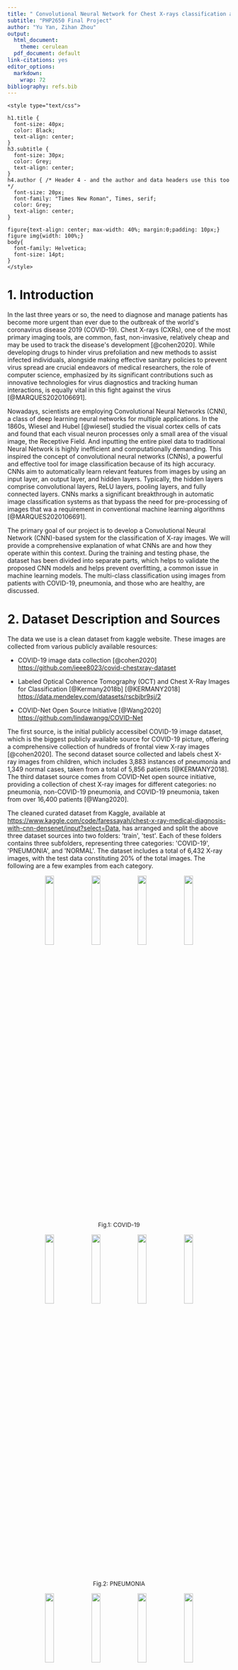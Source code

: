 ```yaml
---
title: " Convolutional Neural Network for Chest X-rays classification and prediction"
subtitle: "PHP2650 Final Project"
author: "Yu Yan, Zihan Zhou"
output:
  html_document:
    theme: cerulean
  pdf_document: default
link-citations: yes
editor_options:
  markdown:
    wrap: 72
bibliography: refs.bib
---
```


```{=html}
<style type="text/css">

h1.title {
  font-size: 40px;
  color: Black;
  text-align: center;
}
h3.subtitle {
  font-size: 30px;
  color: Grey;
  text-align: center;
}
h4.author { /* Header 4 - and the author and data headers use this too  */
  font-size: 20px;
  font-family: "Times New Roman", Times, serif;
  color: Grey;
  text-align: center;
}

figure{text-align: center; max-width: 40%; margin:0;padding: 10px;}
figure img{width: 100%;}
body{
  font-family: Helvetica;
  font-size: 14pt;
}
</style>
```
# 1. Introduction

In the last three years or so, the need to diagnose and manage patients
has become more urgent than ever due to the outbreak of the world's
coronavirus disease 2019 (COVID-19). Chest X-rays (CXRs), one of the
most primary imaging tools, are common, fast, non-invasive, relatively
cheap and may be used to track the disease's development [@cohen2020]. While
developing drugs to hinder virus prefoliation and new methods to assist
infected individuals, alongside making effective sanitary policies to
prevent virus spread are crucial endeavors of medical researchers, the
role of computer science, emphasized by its significant contributions
such as innovative technologies for virus diagnostics and tracking human
interactions, is equally vital in this fight against the virus
[@MARQUES2020106691].

Nowadays, scientists are employing Convolutional Neural Networks (CNN),
a class of deep learning neural networks for multiple applications. In
the 1860s, Wiesel and Hubel [@wiesel] studied the visual cortex cells of
cats and found that each visual neuron processes only a small area of
the visual image, the Receptive Field. And inputting the entire pixel
data to traditional Neural Network is highly inefficient and
computationally demanding. This inspired the concept of convolutional
neural networks (CNNs), a powerful and effective tool for image
classification because of its high accuracy. CNNs aim to automatically
learn relevant features from images by using an input layer, an output
layer, and hidden layers. Typically, the hidden layers comprise
convolutional layers, ReLU layers, pooling layers, and fully connected
layers. CNNs marks a significant breakthrough in automatic image
classification systems as that bypass the need for pre-processing of
images that wa a requirement in conventional machine learning algorithms
[@MARQUES2020106691].

The primary goal of our project is to develop a Convolutional Neural
Network (CNN)-based system for the classification of X-ray images. We
will provide a comprehensive explanation of what CNNs are and how they
operate within this context. During the training and testing phase, the
dataset has been divided into separate parts, which helps to validate
the proposed CNN models and helps prevent overfitting, a common issue in
machine learning models. The multi-class classification using images
from patients with COVID-19, pneumonia, and those who are healthy, are
discussed.

# 2. Dataset Description and Sources

The data we use is a clean dataset from kaggle website. These images are
collected from various publicly available resources:

-   COVID-19 image data collection [@cohen2020]
    <https://github.com/ieee8023/covid-chestxray-dataset>

-   Labeled Optical Coherence Tomography (OCT) and Chest X-Ray Images
    for Classification [@Kermany2018b] [@KERMANY2018]
    <https://data.mendeley.com/datasets/rscbjbr9sj/2>

-   COVID-Net Open Source Initiative [@Wang2020]
    <https://github.com/lindawangg/COVID-Net>

The first source, is the initial publicly accessibel COVID-19 image
dataset, which is the biggest publicly available source for COVID-19
picture, offering a comprehensive collection of hundreds of frontal view
X-ray images [@cohen2020]. The second dataset source collected and labels
chest X-ray images from children, which includes 3,883 instances of
pneumonia and 1,349 normal cases, taken from a total of 5,856 patients
[@KERMANY2018]. The third dataset source comes from COVID-Net open
source initiative, providing a collection of chest X-ray images for
different categories: no pneumonia, non-COVID-19 pneumonia, and COVID-19
pneumonia, taken from over 16,400 patients [@Wang2020].

The cleaned curated dataset from Kaggle, available at
<https://www.kaggle.com/code/faressayah/chest-x-ray-medical-diagnosis-with-cnn-densenet/input?select=Data>,
has arranged and split the above three dataset sources into two folders:
'train', 'test'. Each of these folders contains three subfolders,
representing three categories: 'COVID-19', 'PNEUMONIA', and 'NORMAL'.
The dataset includes a total of 6,432 X-ray images, with the test data
constituting 20% of the total images. The following are a few examples
from each category.

<p align="center">
<img src="images/X-rays/COVID19(108).jpg" width="20%"/>
<img src="images/X-rays/COVID19(463).jpg" width="20%"/>
<img src="images/X-rays/COVID19(501).jpg" width="20%"/>
<img src="images/X-rays/COVID19(539).jpg" width="20%"/> <br>
<font size = "2">Fig.1: COVID-19</font>
</p>

<p align="center">
<img src="images/X-rays/PNEUMONIA(3443).jpg" width="20%"/>
<img src="images/X-rays/PNEUMONIA(3462).jpg" width="20%"/>
<img src="images/X-rays/PNEUMONIA(3614).jpg" width="20%"/>
<img src="images/X-rays/PNEUMONIA(3627).jpg" width="20%"/> <br> 
<font size = "2">Fig.2: PNEUMONIA</font>
</p>

<p align="center">
<img src="images/X-rays/NORMAL(1267).jpg" width="20%"/>
<img src="images/X-rays/NORMAL(1274).jpg" width="20%"/>
<img src="images/X-rays/NORMAL(1379).jpg" width="20%"/>
<img src="images/X-rays/NORMAL(1415).jpg" width="20%"/> <br>
<font size = "2">Fig.3: NORMAL</font>
</p>


# 3. Understanding Convolutional Neural Networks

Convolutional Neural Network (CNN) is one kind of deep nural networks. The
capacity to classify images and identify objects in a picture has
improved significantly with the development of convolutional neural
networks [@DBLP2013]. Convolutional neural employs a special kind of
method which is being known as convolution. Suppose we have two
measurable functions on $\mathbb{R}^n$, $f$ and $g$, convolution is
defined as: 

$$(f*g)(t)=\int_{-\infty}^\infty f(\tau)g(t-\tau)d\tau$$

The following figure dipicts three distinct types of layers in CNNs: Convolutional, Pooling, and Fully-connected layers. Stacking these layers together forms a complete CNN architecture. As an example, Fig.4 depicts a simplified CNN architecture designed for MNIST digit classification[@DBLP2015].

<p align="center">
<img src="images/Model/architrcture.png" width="70.0%"/> 
<br>
<font size = "2">Fig.4: An simple CNN architecture, comprised of just five layers [@DBLP2015]</font>
</p>

## 3.1 Convolutional Layer
A main difference between traditional Artificial Neural Networks (ANN) and Convolutional Neural Networks (CNN) lies in the dimensional structure of their layers. In CNNs, layers possess three dimensions - height, width, and depth, where 'depth' refers to the third dimension of an activation volume [@DBLP2015]. Consider the following fully connected layers in Fig.5, where each neuron in one layer connects to every neuron in the adjacent layer [@nielsen2015]. However, this design in ANNs does not take into account the spatial structure of images, treating input pixels that are both far apart and close together in an identical manner, which may hamper the network's ability to efficiently process image data [@nielsen2015].

<p align="center">
<img src="images/Model/full.png" width="70.0%"/> 
<br>
<font size = "2">Fig.5: Fully-connected Layers [@nielsen2015]</font>
</p>

In contrast, CNNs only focus on local region of an image. Convolution is applied to a small region of an image, referred to as <b>'receptive field' or 'local region'</b> instead of the entire image. As illustrated in Fig.7, to enhance efficiency, the hidden neurons in the next layer only get inputs from the corresponding part of the previous layer [@8308186]. This approach not only reduces computational requirements but also helps in recognizing spatial hierarchies within an image (Fig.6)[@8308186].

<p align="center">
<img src="images/Model/CNN.gif" width="30%"/>&nbsp;&nbsp;&nbsp;&nbsp;
<img src="images/Model/convolution.gif" width="30%"/>
<br> 
<font size = "2">Fig.6: Three dimensional input representation of CNN</font> &nbsp;&nbsp;&nbsp;&nbsp;&nbsp;&nbsp; <font size = "2">Fig.7: Convolution as alternative for fully connected network</font>
</p>

Despite having significantly fewer connections than fully connected layers, convolutional layers also offer advantages due to another simplifying assumption, known as the <b>'stride'</b> [@8308186]. Fig.8 shows that the local receptive field being moved by one pixel each time. Setting a larger number of the stride will reduce overlapping and obtain an output of lower spatial dimensions.

<p align="center">
<img src="images/Model/stride.png"/> 
<br>
<font size = "2">Fig.8: Stride 1 [@8308186]</font>
</p>

In addition, we can optimize our model by assuming the local connection weights are fixed for all neurons of the next layer [@8308186]. In other words, the network have <b>shared weights and biases</b>. According to @nielsen2015, suppose there is a $5\times 5$ region, corresponding to 28 input pixels, then there will be $24\times24$ hidden neurons. For the j,kth hidden neuron, the output is 
$$\sigma((b+\sum_{i=0}^4\sum_{m=0}^4w_{l,m}a_{j+l,k+m})),$$

where $\sigma$ is the active function, b is the shared bias, $w_{l,m}$ is the shared wights and $a_{x,y}$ is the input activation at position x, y. This equation is essentially a form of the convolution we described above. The shared weights and bias are also known as <b>kernel or filter</b>. This approach can greatly reduce the number of parameters.

## 3.2 Pooling Layer
Pooling layers aims to simplify the output from the convolutional layer, thus further reduce the number of parameters and the computational complexity [@DBLP2015]. It can be considered as lowering the resolytion in the context of image processing [@8308186]. <b>Max-pooling</b> is one of the most popular way of pooling methods, identifies the presence of a specific feature within a defined image region [@nielsen2015]. Other notable pooling strategies include <b>overlapping pooling</b>, <b>L2 pooling</b> and <b>general pooling</b>, each offering unique advantages in different cotexts.

## 3.3 Fully-connected Layer
The fully-connected layer consists of neurons that are directly linked to neurons in the immediate preceding and succeeding layers, This structure echoes the neuron arrangement found in conventional Artificial Neural Networks (ANNs), as depicted in Fig.5.


# 4. Applictaions

## 4.1 Data Augmentation
Before deploying our model on the training dataset, we recognized a deficiency in our quantity of image data.

To address this problem, we incorporated an image data generator, which is basically a form of data augmentation techniques specifically tailored to image data. This would effectively increase the size of train data set to booster the robustness of the model training process. In the <b>keras</b> package, the function <b>image_data_genertor()</b> completes such task. This function allows us to define specific transformations for our images. We can, for instance, flip the images both horizontally and vertically, alter the contrast and hue, zoom in or out, shear the image, and adjust the brightness. For our data, we implemented the following transformations:

- Rescaling by a factor of 1/255

- Shifting the width and height by a factor of 0.2

- Shearing and zooming by a factor of 0.2

- Applying both horizontal and vertical flips

- Whitening the image and adjusting the brightness range to 0.2.

Through these modifications, we were able to effectively increase our dataset size and improve our model's training capabilities.

## 4.2 Dataset Building
After data augmentation, we are to establish objects as image train and test datasets. It is the specific type of format that <b>keras</b> identify as train data input. This reduces the amount of work for users to load each images from folders into the environment and the model could directly call the data from the established directory. We are creating two generators, one each for train and test data. It's important to set the input size of images beforehand to restrict the dimensions, ensuring a reasonable training time. We also set the batch size parameter to be 32, which means that we allow the model to handle 32 images in one training loop. This mini-batch technique would reduce the memory size required for training while also making training process faster as the number of parameters it needs to update (weights and bias) is significantly smaller. In addition, we established the color mode to be 'RGB', a three-color regulation as opposed to grayscale. We chose this because we identified color images in the dataset during our exploration, despite the fact that most typical medical images, especially CT scans, are black and white. By calling the generator part within the setting, we implemented the previous constructed image generator to get augmented image datasets. The last but most important feature is the class_mode. Here we identified it as 'categorical' since we are dealing with a three-level labeling: COVID-19, Normal lungs, and Pneumonia lungs.

We also performed a step of computing class proportion in the fully construed dataset to make sure that we have matching proportion of images as the original data that we acquired.

## 4.3 Simple model

We constructed the sequential model using tidy format under <b>keras</b> in R. As denoted above, the model is a combination of three component: input layer, hidden layers (consisting of convolution layer and pooling layer), and an output layer.  All the convolution layers are using the activation function of 'ReLu', which is defined as:
$$f(x)=max(0,z).$$

Our training protocol begins with a simple model to test feasibility and troubleshoot potential issues. 

The simple model has one convolution layer with a filter size being 16 and and a kernel size $3\times 3$. Given that we have made the input images to be a dimension of $64\times 64$, the filter size is proportionate to this dimension. After this, we appended a max pooling layer to wrap up information gained from convolution layer by pool the maximum number of each filer shift. Then the convolution part is flattened and moved on to dense layer. Here we have two layers, receptively with 16 and 32 nodes.

The final layer, our output layer, is a dense layer with three units, corresponding ro our three labels:  'COVID-19', 'PNEUMONIA', and 'NORMAL'. We set the activation function to be softmax so that the model will finally give its prediction of probabilities for each label of any given image. And the three probabilities should sum up to 1.  For a multi-class label classification, softmax function is defined as:
$$\sigma(z_i) = \frac{e^{z_{i}}}{\sum_{j=1}^K e^{z_{j}}} \ \ \ for\ i=1,2,\dots,K$$

Now that we are finally able to compile the model with our constructed train and test dataset from the last section. We specified the loss function to be 'categorical_crossentropy', and optimization algorithm to be Adam with a learning rate of 0.0001. <b>TensorFlow</b> enables a great deal of flexibility here that user can try out different optimization algorithm and learning rate. And we also want the model to output accuracy so that we could evaluate.

Let's fit the mode with train data and evaluate on test data! The number epochs is set to be 30, which means the training process will go through the entire train data 30 times. To accelerate training time, we added the option of multiprocessing and an early stopping criteria by patience being 5 in terms of accuracy check, so that the model train will stop earlier if detected convergence.

The following Fig.8 provides a summary of our model.

<p align="center">
<img src="images/Model/sim.jpg"/> 
<br>
<font size = "2">Fig.8: Simple Model </font>
</p>

After training, we can see that the accuracy for the simple model is stabilized around 0.8 with a loss around 0.45. Its performance is slightly better on the test data, achieving an accuracy of approximately 0.84 and a loss around 0.40. We can see the process of training in Fig.9 and the training is stopped at the 18th epoch.Having confirmed the feasibility of our model architecture, we are now prepared to proceed with model selection and pruning, taking advantage of the flexibility offered by the <b>keras</b> package.

<p align="center">
<img src="images/Model/simresult.jpg" width="70%"/> 
<br>
<font size = "2">Fig.9: Result of Simple Model</font>
</p>

## 4.4 Model Pruning

To enhance the capability of the model, We would like to increase the complexity of the model by adding more convolution layers and pooling layers, while increasing the size of the filters to maintain a larger feature extraction area so that the model may obtain more features.

The input layer is now  a convolution layer with 32 filters and a kernel size of $3 \times 3$. The input shape should be specified and matched what we set beforehand. We have input dimension of $64 \times 64 \times 3$, since we expect the input images to be of dimension $64 \times 64$ in RGB. For grayscale images, we would use 1 in this block instead. We also added an element to 'stride' so that there's one unit shifting in the input layer. As before, a pooling layer follows each convolution layer to encapsulate the extracted feature information.

The model now includes three convolution layers, with 64, 128, and 128 filters respectively. This is simply the result of our exploration and training, users can have their own exploration over the layers and number of filters to train the model. By inserting a flatten layer, we are end with the convolution part and moved on to the typical networks to perform classification assignment.

Beginning with a dropout layer of 0.5, we added two dense layers with units 128 and 64. This would convert information of image features to make classification task. 

The final output layer is a dense layer with three units, since we have three labels, reflecting our three labels. We've retained the softmax activation function to provide probabilistic predictions for each label of a given image.

Similar to the simple model, we compile the new model with exactly the same settings, except that we set the epoch size to 50. Since we are training a significantly larger amound of parameters, we would expect the training to converge later. 

In the model summary page (Fig.110), we can see that there are a total of 314,947 parameters to prune with respect to the 247,123 parameters of the simple model.

<p align="center">
<img src="images/Model/mod.jpg"/> 
<br>
<font size = "2">Fig.10: New Model</font>
</p>

As a result of training, the model demonstrates improved accuracy. It has now achieved approximately 0.90 of accuracy and a loss 0.25. This indicates the fact that enhancing the model by adding more layers can improve its performance. However, it is also important to balance this against potential increases in running time and the risk of overfitting, ensuring the model remains efficient and generalized.

<p align="center">
<img src="images/Model/modresult.png" width="70%"/> 
<br>
<font size = "2">Fig.11: Result of New Model</font>
</p>


## 4.5 Model Evaluation
Once the CNN model is built and trained, we would like to further test out its validity and accuracy on the previously spitted validation data set from training set. It is the set that has not been seen in the process of training and it is a great option to test if the model has overfitted on the training data.

To do so, we created a validate data set using the same approach when we created train and test dataset. We then evaluate the model's performance on this dataset using the <b>'evaluate()'</b> function provided by the <b>keras</b> package.

Our result shows that we achieved an accuracy of 0.9033 with a loss of 0.2606, which is approximately similar to the training process. It suggests our model generalizes well and has not overfitted the training data. This is a promising indication of the model's robustness and reliability.

# 5. Conclusion
In conlusion, our CNN model seems to exhibit robust performance in the classification of Chest X-rays. The complexity of the model, coupled with the use of data augmentation techniques, has significantly improved its ability to generalize and handle variations in the image data. Despite its strengths, there is still potential for improvement through exploration of different CNN architectures, more advanced data augmentation techniques and so on. Overall, our model serves as an effective tool in medical image analysis with promising opportunities for further enhancements.

# 6. Comparision to Other Approaches
In this section, we reviewed several existing methodologies and compared their outcomes.

In the study by Cohen et al. [@cohen2020], the goal was to utilize COVID-19 image data to develop AI-based approaches for predicting infection. They employed a pre-trained DenseNet model [@huang2017densely] from the <b>TorchRayVision</b> library [@cohen2020limits], achieving an AUC of approximately 74%.

Kermany et al. @KERMANY2018 address the issue of data scarcity by employing a method of leveraging data known as transfer learning. Instead of training a entirely new blank network, they utilized a feed-forward network to fix the weights in the lower levels, which are already optimized to recognize common image structures. Then they retained the weights of the upper levels with back-propagation. Their approach enables the model to identify specific features unique to a particular category of images, thus accelerating the training process. Their transfer learning algorithm obtained results that when differentiating between pneumonia and normal chest X-rays, the model achieved an accuracy of 92.8%, with a sensitivity of 93.2% and a specificity of 90.1%. 

Wang et al. @Wang2020 developed COVID-Net, a deep convolutional neural network design specifically designed to detect COVID-19 cases from chest X-rays. TThey employed residual architecture design principles to make the same three predictions as our final project. The initial network design prototype was guided by data and specific human design requirements, which is used to construct the final deep neural network architecture.  Their model demonstrated good sensitivity for COVID-19 cases, with a sensitivity rate of 91.0%.

# 7. Future Work
There are various paths we may follow for future work given our experience with the current project and the knowledge we've learned about CNNs:

<b>1. Padding</b>: The loss of information that may reside on the image's border is one of the cons of the convolution stage [@8308186]. Padding is a technique that can help preserve the spatial dimensions of the image after convolution. One common and simple process is <b>zero-padding</b>, which pads the border of the input and controls the output size [DBLP2015].

<b>2. Different Architectures</b>: In our final project, the model employees a straightforward CNN structure. We could consider experimenting with different architectures in the future, such as Residual Networks (ResNets), Inception Networks, or Dense Convolutional Networks (DenseNets). These architecture has been verified to be effective in the classification of Chest-X ray images [@cohen2020].

<b>3. Transfer Learning</b>: Transfer learning is to use pre-trained models that have been trained on large datasets. Kermany et al. @KERMANY2018  employees this architecture in their work.

<b>4. Data Augmentation Techniques</b>: We could further explore data augmentation techniques to create a more robust model that can handle a variety of image conditions. For example, deep representations may be learned using generative adversarial networks (GANs) without the need for a large amount of annotated training data [@8308186]. 

<b>5. Other Performance Metrics</b>: Sometimes accuracy is not the best metric, especially for imbalanced datasets. In future, we could use other metrics like precision, recall, F1 score, or Area Under the Receiver (AUC) and Operating Characteristic (ROC) curves to provide a more comprehensive evaluation.

By incorporating these considerations, we can continue to refine and enhance our model, driving towards greater performance, efficiency, and robustness in a variety of medical images.

# Contact

If you have any questions, feel free to contact us!

Yu Yan: yu_yan@brown.edu

Zihan Zhou: zihan_zhou1@brown.edu

You can find the full code for this final project here: https://github.com/Rosy98/PHP2650-Final-Project

# Reference
